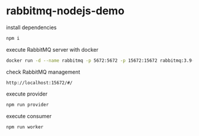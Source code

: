# rabbitmq-nodejs-demo

install dependencies

```bash
npm i
```

execute RabbitMQ server with docker

```bash
docker run -d --name rabbitmq -p 5672:5672 -p 15672:15672 rabbitmq:3.9-management
```

check RabbitMQ management

```
http://localhost:15672/#/
```

execute provider

```bash
npm run provider
```

execute consumer

```bash
npm run worker
```
